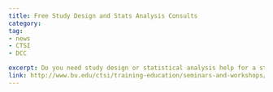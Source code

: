 ```yaml
---
title: Free Study Design and Stats Analysis Consults
category: 
tag: 
- news
- CTSI
- DCC

excerpt: Do you need study design or statistical analysis help for a study plan, grant proposal or manuscript submission? The CTSI offers free help with study design and statistical analysis.
link: http://www.bu.edu/ctsi/training-education/seminars-and-workshops/open-study-design-and-statistical-analysis-consultation/
---
```

